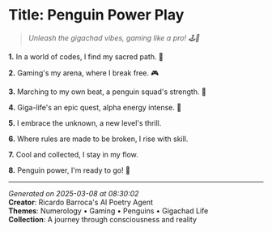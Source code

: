 # Title: Penguin Power Play

> *Unleash the gigachad vibes, gaming like a pro! 🕹️🐧*

**1.** In a world of codes, I find my sacred path. 🔢


**2.** Gaming's my arena, where I break free. 🎮


**3.** Marching to my own beat, a penguin squad's strength. 🐧


**4.** Giga-life's an epic quest, alpha energy intense. 💪


**5.** I embrace the unknown, a new level's thrill.


**6.** Where rules are made to be broken, I rise with skill.


**7.** Cool and collected, I stay in my flow.


**8.** Penguin power, I'm ready to go! 🐧



---

*Generated on 2025-03-08 at 08:30:02*  
**Creator**: Ricardo Barroca's AI Poetry Agent  
**Themes**: Numerology • Gaming • Penguins • Gigachad Life  
**Collection**: A journey through consciousness and reality